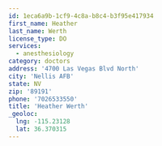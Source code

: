 ```yaml
---
id: 1eca6a9b-1cf9-4c8a-b8c4-b3f95e417934
first_name: Heather
last_name: Werth
license_type: DO
services:
  - anesthesiology
category: doctors
address: '4700 Las Vegas Blvd North'
city: 'Nellis AFB'
state: NV
zip: '89191'
phone: '7026533550'
title: 'Heather Werth'
_geoloc:
  lng: -115.23128
  lat: 36.370315
---
```


